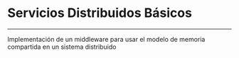 # Servicios Distribuidos Básicos #

---

Implementación de un middleware para usar el modelo de memoria compartida en un sistema distribuido